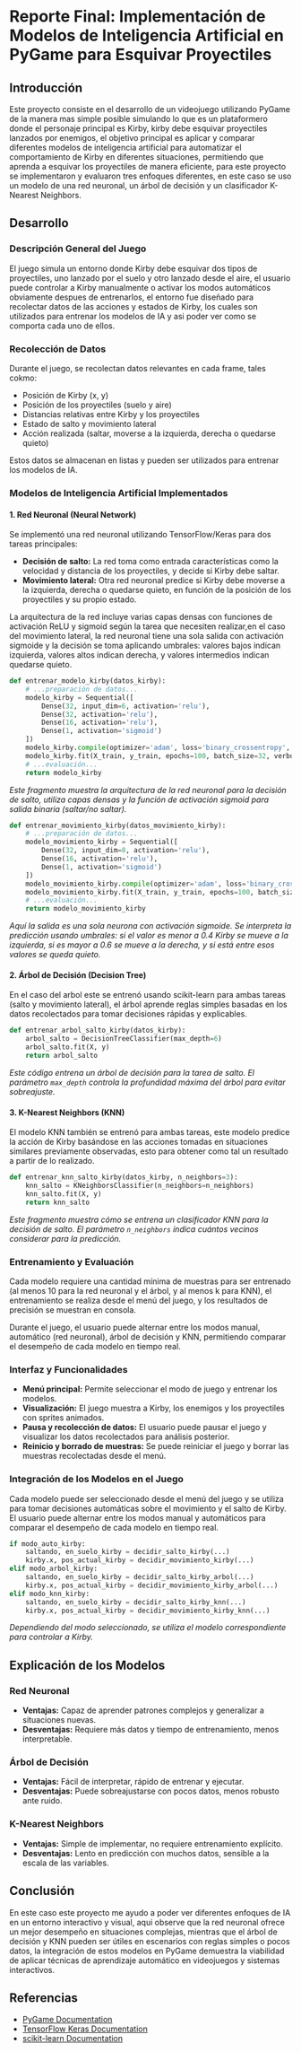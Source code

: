# Reporte Final: Implementación de Modelos de Inteligencia Artificial en PyGame para Esquivar Proyectiles

## Introducción

Este proyecto consiste en el desarrollo de un videojuego utilizando PyGame de la manera mas simple posible simulando lo que es un plataformero donde el personaje principal es Kirby, kirby debe esquivar proyectiles lanzados por enemigos, el objetivo principal es aplicar y comparar diferentes modelos de inteligencia artificial para automatizar el comportamiento de Kirby en diferentes situaciones, permitiendo que aprenda a esquivar los proyectiles de manera eficiente, para este proyecto se implementaron y evaluaron tres enfoques diferentes, en este caso se uso un modelo de una red neuronal, un árbol de decisión y un clasificador K-Nearest Neighbors.

## Desarrollo

### Descripción General del Juego

El juego simula un entorno donde Kirby debe esquivar dos tipos de proyectiles, uno lanzado por el suelo y otro lanzado desde el aire, el usuario puede controlar a Kirby manualmente o activar los modos automáticos obviamente despues de entrenarlos, el entorno fue diseñado para recolectar datos de las acciones y estados de Kirby, los cuales son utilizados para entrenar los modelos de IA y asi poder ver como se comporta cada uno de ellos.

### Recolección de Datos

Durante el juego, se recolectan datos relevantes en cada frame, tales cokmo:

- Posición de Kirby (x, y)
- Posición de los proyectiles (suelo y aire)
- Distancias relativas entre Kirby y los proyectiles
- Estado de salto y movimiento lateral
- Acción realizada (saltar, moverse a la izquierda, derecha o quedarse quieto)

Estos datos se almacenan en listas y pueden ser utilizados para entrenar los modelos de IA.

### Modelos de Inteligencia Artificial Implementados

#### 1. Red Neuronal (Neural Network)

Se implementó una red neuronal utilizando TensorFlow/Keras para dos tareas principales:

- **Decisión de salto:** La red toma como entrada características como la velocidad y distancia de los proyectiles, y decide si Kirby debe saltar.
- **Movimiento lateral:** Otra red neuronal predice si Kirby debe moverse a la izquierda, derecha o quedarse quieto, en función de la posición de los proyectiles y su propio estado.

La arquitectura de la red incluye varias capas densas con funciones de activación ReLU y sigmoid según la tarea que necesiten realizar,en el caso del movimiento lateral, la red neuronal tiene una sola salida con activación sigmoide y la decisión se toma aplicando umbrales: valores bajos indican izquierda, valores altos indican derecha, y valores intermedios indican quedarse quieto.

```python
def entrenar_modelo_kirby(datos_kirby):
    # ...preparación de datos...
    modelo_kirby = Sequential([
        Dense(32, input_dim=6, activation='relu'),
        Dense(32, activation='relu'),
        Dense(16, activation='relu'),
        Dense(1, activation='sigmoid')
    ])
    modelo_kirby.compile(optimizer='adam', loss='binary_crossentropy', metrics=['accuracy'])
    modelo_kirby.fit(X_train, y_train, epochs=100, batch_size=32, verbose=1)
    # ...evaluación...
    return modelo_kirby
```
*Este fragmento muestra la arquitectura de la red neuronal para la decisión de salto, utiliza capas densas y la función de activación sigmoid para salida binaria (saltar/no saltar).*

```python
def entrenar_movimiento_kirby(datos_movimiento_kirby):
    # ...preparación de datos...
    modelo_movimiento_kirby = Sequential([
        Dense(32, input_dim=8, activation='relu'),
        Dense(16, activation='relu'),
        Dense(1, activation='sigmoid')
    ])
    modelo_movimiento_kirby.compile(optimizer='adam', loss='binary_crossentropy', metrics=['accuracy'])
    modelo_movimiento_kirby.fit(X_train, y_train, epochs=100, batch_size=32, verbose=1)
    # ...evaluación...
    return modelo_movimiento_kirby
```
*Aquí la salida es una sola neurona con activación sigmoide. Se interpreta la predicción usando umbrales: si el valor es menor a 0.4 Kirby se mueve a la izquierda, si es mayor a 0.6 se mueve a la derecha, y si está entre esos valores se queda quieto.*

#### 2. Árbol de Decisión (Decision Tree)

En el caso del arbol este se entrenó usando scikit-learn para ambas tareas (salto y movimiento lateral), el árbol aprende reglas simples basadas en los datos recolectados para tomar decisiones rápidas y explicables.

```python
def entrenar_arbol_salto_kirby(datos_kirby):
    arbol_salto = DecisionTreeClassifier(max_depth=6)
    arbol_salto.fit(X, y)
    return arbol_salto
```
*Este código entrena un árbol de decisión para la tarea de salto. El parámetro `max_depth` controla la profundidad máxima del árbol para evitar sobreajuste.*

#### 3. K-Nearest Neighbors (KNN)

El modelo KNN también se entrenó para ambas tareas, este modelo predice la acción de Kirby basándose en las acciones tomadas en situaciones similares previamente observadas, esto para obtener como tal un resultado a partir de lo realizado.

```python
def entrenar_knn_salto_kirby(datos_kirby, n_neighbors=3):
    knn_salto = KNeighborsClassifier(n_neighbors=n_neighbors)
    knn_salto.fit(X, y)
    return knn_salto
```
*Este fragmento muestra cómo se entrena un clasificador KNN para la decisión de salto. El parámetro `n_neighbors` indica cuántos vecinos considerar para la predicción.*

### Entrenamiento y Evaluación

Cada modelo requiere una cantidad mínima de muestras para ser entrenado (al menos 10 para la red neuronal y el árbol, y al menos k para KNN), el entrenamiento se realiza desde el menú del juego, y los resultados de precisión se muestran en consola.

Durante el juego, el usuario puede alternar entre los modos manual, automático (red neuronal), árbol de decisión y KNN, permitiendo comparar el desempeño de cada modelo en tiempo real.

### Interfaz y Funcionalidades

- **Menú principal:** Permite seleccionar el modo de juego y entrenar los modelos.
- **Visualización:** El juego muestra a Kirby, los enemigos y los proyectiles con sprites animados.
- **Pausa y recolección de datos:** El usuario puede pausar el juego y visualizar los datos recolectados para análisis posterior.
- **Reinicio y borrado de muestras:** Se puede reiniciar el juego y borrar las muestras recolectadas desde el menú.

### Integración de los Modelos en el Juego

Cada modelo puede ser seleccionado desde el menú del juego y se utiliza para tomar decisiones automáticas sobre el movimiento y el salto de Kirby. El usuario puede alternar entre los modos manual y automáticos para comparar el desempeño de cada modelo en tiempo real.

```python
if modo_auto_kirby:
    saltando, en_suelo_kirby = decidir_salto_kirby(...)
    kirby.x, pos_actual_kirby = decidir_movimiento_kirby(...)
elif modo_arbol_kirby:
    saltando, en_suelo_kirby = decidir_salto_kirby_arbol(...)
    kirby.x, pos_actual_kirby = decidir_movimiento_kirby_arbol(...)
elif modo_knn_kirby:
    saltando, en_suelo_kirby = decidir_salto_kirby_knn(...)
    kirby.x, pos_actual_kirby = decidir_movimiento_kirby_knn(...)
```
*Dependiendo del modo seleccionado, se utiliza el modelo correspondiente para controlar a Kirby.*

## Explicación de los Modelos

### Red Neuronal

- **Ventajas:** Capaz de aprender patrones complejos y generalizar a situaciones nuevas.
- **Desventajas:** Requiere más datos y tiempo de entrenamiento, menos interpretable.

### Árbol de Decisión

- **Ventajas:** Fácil de interpretar, rápido de entrenar y ejecutar.
- **Desventajas:** Puede sobreajustarse con pocos datos, menos robusto ante ruido.

### K-Nearest Neighbors

- **Ventajas:** Simple de implementar, no requiere entrenamiento explícito.
- **Desventajas:** Lento en predicción con muchos datos, sensible a la escala de las variables.

## Conclusión

En este caso este proyecto me ayudo a poder ver diferentes enfoques de IA en un entorno interactivo y visual, aqui observe que la red neuronal ofrece un mejor desempeño en situaciones complejas, mientras que el árbol de decisión y KNN pueden ser útiles en escenarios con reglas simples o pocos datos, la integración de estos modelos en PyGame demuestra la viabilidad de aplicar técnicas de aprendizaje automático en videojuegos y sistemas interactivos.

## Referencias

- [PyGame Documentation](https://www.pygame.org/docs/)
- [TensorFlow Keras Documentation](https://www.tensorflow.org/api_docs/python/tf/keras)
- [scikit-learn Documentation](https://scikit-learn.org/stable/documentation.html)

